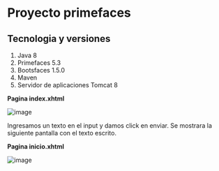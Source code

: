 # Proyecto primefaces

## Tecnologia y versiones

1. Java 8
2. Primefaces 5.3
3. Bootsfaces 1.5.0
4. Maven
5. Servidor de aplicaciones Tomcat 8

**Pagina index.xhtml**

![image](https://github.com/jimenezjosue203/primefacesEjemplo/assets/29075503/526f60d5-19d1-47db-bca5-b4f39905dfe8)

Ingresamos un texto en el input y damos click en enviar. Se mostrara la siguiente pantalla con el texto escrito.

**Pagina inicio.xhtml**

![image](https://github.com/jimenezjosue203/primefacesEjemplo/assets/29075503/de6c37fb-daec-4b81-96e2-503dfcb79b9d)

